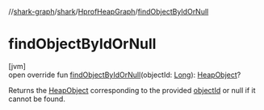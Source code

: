 //[shark-graph](../../../index.md)/[shark](../index.md)/[HprofHeapGraph](index.md)/[findObjectByIdOrNull](find-object-by-id-or-null.md)

# findObjectByIdOrNull

[jvm]\
open override fun [findObjectByIdOrNull](find-object-by-id-or-null.md)(objectId: [Long](https://kotlinlang.org/api/latest/jvm/stdlib/kotlin/-long/index.html)): [HeapObject](../-heap-object/index.md)?

Returns the [HeapObject](../-heap-object/index.md) corresponding to the provided [objectId](find-object-by-id-or-null.md) or null if it cannot be found.
